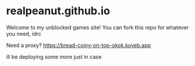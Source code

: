 # realpeanut.github.io
Welcome to my unblocked games site!
You can fork this repo for whatever you need, idrc

Need a proxy? https://bread-coiny-on-top-okok.koyeb.app

ill be deploying some more just in case
